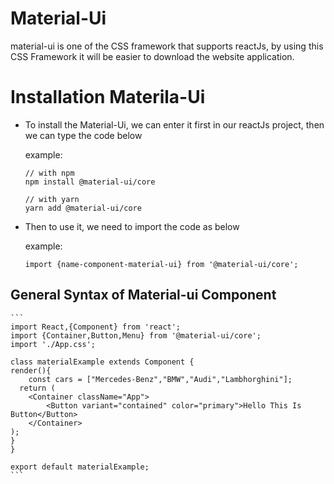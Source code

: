 # Material-Ui

  material-ui is one of the CSS framework that supports reactJs, by using this CSS Framework it will be easier to download the website application.

# Installation Materila-Ui

- To install the Material-Ui, we can enter it first in our reactJs project, then we can type the code below
 
  example:
  ```
  // with npm
  npm install @material-ui/core
  
  // with yarn
  yarn add @material-ui/core
  ```
  
- Then to use it, we need to import the code as below

  example:
  ```
  import {name-component-material-ui} from '@material-ui/core';
  ```
  
## General Syntax of Material-ui Component

    ```
    import React,{Component} from 'react';
    import {Container,Button,Menu} from '@material-ui/core';
    import './App.css';
    
    class materialExample extends Component {
    render(){
        const cars = ["Mercedes-Benz","BMW","Audi","Lambhorghini"];
      return (
        <Container className="App">
            <Button variant="contained" color="primary">Hello This Is Button</Button>
        </Container>
    );
    } 
    }
    
    export default materialExample;
    ```
